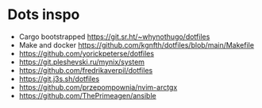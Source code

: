 # Dots inspo

* Cargo bootstrapped <https://git.sr.ht/~whynothugo/dotfiles>
* Make and docker <https://github.com/kgnfth/dotfiles/blob/main/Makefile>
* <https://github.com/yorickpeterse/dotfiles>
* <https://git.pleshevski.ru/mynix/system>
* <https://github.com/fredrikaverpil/dotfiles>
* <https://git.j3s.sh/dotfiles>
* <https://github.com/przepompownia/nvim-arctgx>
* <https://github.com/ThePrimeagen/ansible>
